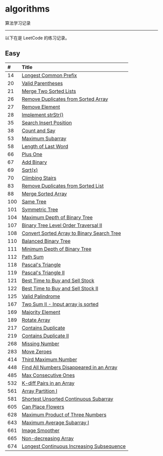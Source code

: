 # algorithms
算法学习记录

-----------
以下在是 LeetCode 的练习记录。

## Easy

| #    | Title                                    |
| :--- | :--------------------------------------- |
| 14   | [Longest Common Prefix][014]             |
| 20   | [Valid Parentheses][020]                 |
| 21   | [Merge Two Sorted Lists][021]            |
| 26   | [Remove Duplicates from Sorted Array][026] | 
| 27   | [Remove Element][027]                    |
| 28   | [Implement strStr()][028]                |
| 35   | [Search Insert Position][035]            |
| 38   | [Count and Say][038]                     |
| 53   | [Maximum Subarray][053]                  |
| 58   | [Length of Last Word][058]               |
| 66   | [Plus One][066]                          |
| 67   | [Add Binary][067]                        |
| 69   | [Sqrt(x)][069]                           |
| 70   | [Climbing Stairs][070]                   |
| 83   | [Remove Duplicates from Sorted List][083]                   |
| 88   | [Merge Sorted Array][088]                   |
| 100   | [Same Tree][100]                   |
| 101   | [Symmetric Tree][101]                   |
| 104   | [Maximum Depth of Binary Tree][104]                   |
| 107   | [Binary Tree Level Order Traversal II][107]               |
| 108   | [Convert Sorted Array to Binary Search Tree][108]               |                 
| 110   | [Balanced Binary Tree][110]               |
| 111   | [Minimum Depth of Binary Tree][111]               |
| 112   | [Path Sum][112]               |
| 118   | [Pascal's Triangle][118]               |
| 119   | [Pascal's Triangle II][119]               |
| 121   | [Best Time to Buy and Sell Stock][121]               |
| 122   | [Best Time to Buy and Sell Stock II][122]               |
| 125   | [Valid Palindrome][125]               |
| 167   | [Two Sum II - Input array is sorted][167]               |
| 169   | [Majority Element][169]               |
| 189   | [Rotate Array][189]               |
| 217   | [Contains Duplicate][217]               |
| 219   | [Contains Duplicate II][219]               |
| 268   | [Missing Number][268]               |
| 283   | [Move Zeroes][283]               |
| 414   | [Third Maximum Number][414]               |
| 448   | [Find All Numbers Disappeared in an Array][448]               |
| 485   | [Max Consecutive Ones][485]               |
| 532   | [K-diff Pairs in an Array][532]               |
| 561   | [Array Partition I][561]               |
| 581   | [Shortest Unsorted Continuous Subarray][581]               |
| 605   | [Can Place Flowers][605]               |
| 628   | [Maximum Product of Three Numbers][628]               |
| 643   | [Maximum Average Subarray I][643]               |
| 661   | [Image Smoother][661]               |
| 665   | [Non-decreasing Array][665]               |
| 674   | [Longest Continuous Increasing Subsequence][674]               |






[014]: https://github.com/zhzhgang/algorithms/tree/master/Easy/014
[020]: https://github.com/zhzhgang/algorithms/tree/master/Easy/020
[021]: https://github.com/zhzhgang/algorithms/tree/master/Easy/021
[026]: https://github.com/zhzhgang/algorithms/tree/master/Easy/026
[027]: https://github.com/zhzhgang/algorithms/tree/master/Easy/027
[028]: https://github.com/zhzhgang/algorithms/tree/master/Easy/028
[035]: https://github.com/zhzhgang/algorithms/tree/master/Easy/035
[038]: https://github.com/zhzhgang/algorithms/tree/master/Easy/038
[053]: https://github.com/zhzhgang/algorithms/tree/master/Easy/053
[058]: https://github.com/zhzhgang/algorithms/tree/master/Easy/058
[066]: https://github.com/zhzhgang/algorithms/tree/master/Easy/066
[067]: https://github.com/zhzhgang/algorithms/tree/master/Easy/067
[069]: https://github.com/zhzhgang/algorithms/tree/master/Easy/069
[070]: https://github.com/zhzhgang/algorithms/tree/master/Easy/070
[083]: https://github.com/zhzhgang/algorithms/tree/master/Easy/083
[088]: https://github.com/zhzhgang/algorithms/tree/master/Easy/088
[100]: https://github.com/zhzhgang/algorithms/tree/master/Easy/100
[101]: https://github.com/zhzhgang/algorithms/tree/master/Easy/101
[104]: https://github.com/zhzhgang/algorithms/tree/master/Easy/104
[107]: https://github.com/zhzhgang/algorithms/tree/master/Easy/107
[108]: https://github.com/zhzhgang/algorithms/tree/master/Easy/108
[110]: https://github.com/zhzhgang/algorithms/tree/master/Easy/110
[111]: https://github.com/zhzhgang/algorithms/tree/master/Easy/111
[112]: https://github.com/zhzhgang/algorithms/tree/master/Easy/112
[118]: https://github.com/zhzhgang/algorithms/tree/master/Easy/118
[119]: https://github.com/zhzhgang/algorithms/tree/master/Easy/119
[121]: https://github.com/zhzhgang/algorithms/tree/master/Easy/121
[122]: https://github.com/zhzhgang/algorithms/tree/master/Easy/122
[125]: https://github.com/zhzhgang/algorithms/tree/master/Easy/125
[167]: https://github.com/zhzhgang/algorithms/tree/master/Easy/167
[169]: https://github.com/zhzhgang/algorithms/tree/master/Easy/169
[189]: https://github.com/zhzhgang/algorithms/tree/master/Easy/189
[217]: https://github.com/zhzhgang/algorithms/tree/master/Easy/217
[219]: https://github.com/zhzhgang/algorithms/tree/master/Easy/219
[268]: https://github.com/zhzhgang/algorithms/tree/master/Easy/268
[283]: https://github.com/zhzhgang/algorithms/tree/master/Easy/283
[414]: https://github.com/zhzhgang/algorithms/tree/master/Easy/414
[448]: https://github.com/zhzhgang/algorithms/tree/master/Easy/448
[485]: https://github.com/zhzhgang/algorithms/tree/master/Easy/485
[532]: https://github.com/zhzhgang/algorithms/tree/master/Easy/532
[561]: https://github.com/zhzhgang/algorithms/tree/master/Easy/561
[581]: https://github.com/zhzhgang/algorithms/tree/master/Easy/581
[605]: https://github.com/zhzhgang/algorithms/tree/master/Easy/605
[628]: https://github.com/zhzhgang/algorithms/tree/master/Easy/628
[643]: https://github.com/zhzhgang/algorithms/tree/master/Easy/643
[661]: https://github.com/zhzhgang/algorithms/tree/master/Easy/661
[665]: https://github.com/zhzhgang/algorithms/tree/master/Easy/665
[674]: https://github.com/zhzhgang/algorithms/tree/master/Easy/674
